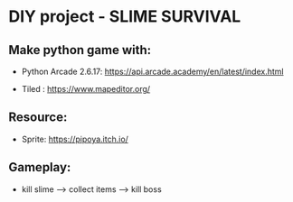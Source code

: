 # DIY project - SLIME SURVIVAL


## Make python game with: 

+ Python Arcade 2.6.17: https://api.arcade.academy/en/latest/index.html

+ Tiled : https://www.mapeditor.org/


## Resource:
+ Sprite: https://pipoya.itch.io/


## Gameplay:

+ kill slime --> collect items --> kill boss